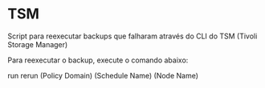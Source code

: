 # TSM

Script para reexecutar backups que falharam através do CLI do TSM (Tivoli Storage Manager)

Para reexecutar o backup, execute o comando abaixo:

run rerun (Policy Domain) (Schedule Name) (Node Name)
